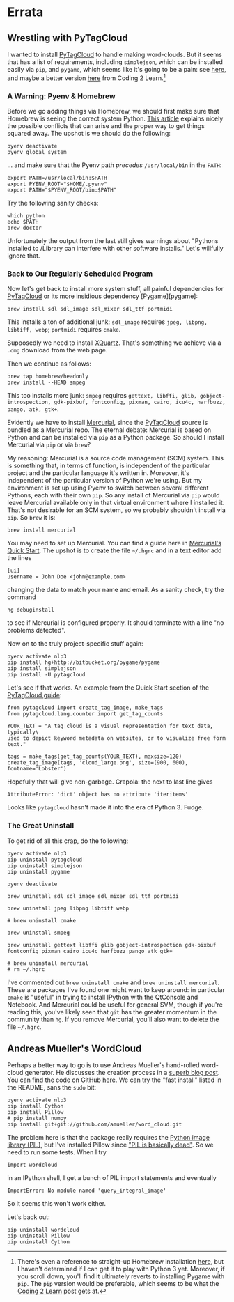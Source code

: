 # Errata

## Wrestling with PyTagCloud

I wanted to install [PyTagCloud][pytag] to handle making word-clouds.  But it seems that has a list of requirements, including `simplejson`, which can be installed easily via `pip`, and `pygame`, which seems like it's going to be a pain: see [here][pygame-install], and maybe a better version [here][pygame-install-2] from Coding 2 Learn.[^1]

### A Warning: Pyenv & Homebrew

Before we go adding things via Homebrew, we should first make sure that Homebrew is seeing the correct system Python.  [This article][pyenv-brew] explains nicely the possible conflicts that can arise and the proper way to get things squared away.  The upshot is we should do the following:

	pyenv deactivate
	pyenv global system

... and make sure that the Pyenv path *precedes* `/usr/local/bin` in the `PATH`:

	export PATH=/usr/local/bin:$PATH
	export PYENV_ROOT="$HOME/.pyenv"
	export PATH="$PYENV_ROOT/bin:$PATH"

Try the following sanity checks:

	which python
	echo $PATH
	brew doctor

Unfortunately the output from the last still gives warnings about "Pythons installed to /Library can interfere with other software installs."  Let's willfully ignore that.

### Back to Our Regularly Scheduled Program

Now let's get back to install more system stuff, all painful dependencies for [PyTagCloud][pytag] or its more insidious dependency [Pygame][pygame]:

    brew install sdl sdl_image sdl_mixer sdl_ttf portmidi

This installs a ton of additional junk: `sdl_image` requires `jpeg, libpng, libtiff, webp`; `portmidi` requires `cmake`.

Supposedly we need to install [XQuartz][xquartz].  That's something we achieve via a `.dmg` download from the web page.

Then we continue as follows:

	brew tap homebrew/headonly
	brew install --HEAD smpeg

This too installs more junk: `smpeg` requires `gettext, libffi, glib, gobject-introspection, gdk-pixbuf, fontconfig, pixman, cairo, icu4c, harfbuzz, pango, atk, gtk+`.

Evidently we have to install [Mercurial][hg], since the [PyTagCloud][pytag] source is bundled as a Mercurial repo.  The eternal debate: Mercurial is based on Python and can be installed via `pip` as a Python package.  So should I install Mercurial via `pip` or via `brew`?

My reasoning: Mercurial is a source code management (SCM) system.  This is something that, in terms of function, is independent of the particular project and the particular language it's written in.  Moreover, it's independent of the particular version of Python we're using.  But my environment is set up using Pyenv to switch between several different Pythons, each with their own `pip`.  So any install of Mercurial via `pip` would leave Mercurial available only in that virtual environment where I installed it.  That's not desirable for an SCM system, so we probably shouldn't install via `pip`.  So `brew` it is:

	brew install mercurial

You may need to set up Mercurial.  You can find a guide here in [Mercurial's Quick Start][hg-qs].  The upshot is to create the file `~/.hgrc` and in a text editor add the lines

	[ui]
	username = John Doe <john@example.com>

changing the data to match your name and email.  As a sanity check, try the command

	hg debuginstall

to see if Mercurial is configured properly.  It should terminate with a line "no problems detected".

Now on to the truly project-specific stuff again:

	pyenv activate nlp3
	pip install hg+http://bitbucket.org/pygame/pygame
	pip install simplejson
	pip install -U pytagcloud

Let's see if that works.  An example from the Quick Start section of the [PyTagCloud guide][pytag]:

	from pytagcloud import create_tag_image, make_tags
	from pytagcloud.lang.counter import get_tag_counts
	
	YOUR_TEXT = "A tag cloud is a visual representation for text data, typically\
	used to depict keyword metadata on websites, or to visualize free form text."
	
	tags = make_tags(get_tag_counts(YOUR_TEXT), maxsize=120)
	create_tag_image(tags, 'cloud_large.png', size=(900, 600), fontname='Lobster')

Hopefully that will give non-garbage.  Crapola: the next to last line gives

	AttributeError: 'dict' object has no attribute 'iteritems'

Looks like `pytagcloud` hasn't made it into the era of Python 3.  Fudge.

### The Great Uninstall

To get rid of all this crap, do the following:

	pyenv activate nlp3
	pip uninstall pytagcloud
	pip uninstall simplejson
	pip uninstall pygame
	
	pyenv deactivate
	
	brew uninstall sdl sdl_image sdl_mixer sdl_ttf portmidi
	
	brew uninstall jpeg libpng libtiff webp
	
	# brew uninstall cmake
	
	brew uninstall smpeg
	
	brew uninstall gettext libffi glib gobject-introspection gdk-pixbuf fontconfig pixman cairo icu4c harfbuzz pango atk gtk+
	
	# brew uninstall mercurial
	# rm ~/.hgrc

I've commented out `brew uninstall cmake` and `brew uninstall mercurial`.  These are packages I've found one might want to keep around: in particular `cmake` is "useful" in trying to install IPython with the QtConsole and Notebook.  And Mercurial could be useful for general SVM, though if you're reading this, you've likely seen that `git` has the greater momentum in the community than `hg`.  If you remove Mercurial, you'll also want to delete the file `~/.hgrc`.


## Andreas Mueller's WordCloud

Perhaps a better way to go is to use Andreas Mueller's hand-rolled word-cloud generator.  He discusses the creation process in a [superb blog post][pboo-wc].  You can find the code on GitHub [here][wc-gh].  We can try the "fast install" listed in the README, sans the `sudo` bit:

	pyenv activate nlp3
	pip install Cython
	pip install Pillow
	# pip install numpy
	pip install git+git://github.com/amueller/word_cloud.git

The problem here is that the package really requires the [Python image library (PIL)][pil], but I've installed Pillow since ["PIL is basically dead"][pil-rip].  So we need to run some tests.  When I try

	import wordcloud

in an IPython shell, I get a bunch of PIL import statements and eventually

	ImportError: No module named 'query_integral_image'

So it seems this won't work either.

Let's back out:

	pip uninstall wordcloud
	pip uninstall Pillow
	pip uninstall Cython


[pytag]: https://pypi.python.org/pypi/pytagcloud
[pygame-install]: http://dudeslife.com/blog/2014/programming/installing-python-3-3-3-pygame-on-os-x-mavericks/ "PyGame install from Dude's Life"
[pygame-install-2]: http://coding2learn.org/blog/2014/03/11/installing-pygame-on-mac-os-x-with-python-3/ "Clearer install procedure from Coding 2 Learn"
[pygame-install-3]: http://www.reddit.com/r/pygame/comments/21tp7n/how_to_install_pygame_on_osx_mavericks/ "Install Pygame with Homebrew"
[pygame-install-vid]: http://www.youtube.com/watch?v=L0Cl4Crg7FE "Video for installing Pygame"
[pyenv-brew]: https://amaral.northwestern.edu/blog/troubleshooting-pyenv "How to Get Pyenv & Homebrew to Work Together"
[xquartz]: http://xquartz.macosforge.org
[hg]: http://mercurial.selenic.com/ "Mercurial"
[hg-qs]: http://mercurial.selenic.com/wiki/QuickStart "Mercurial Quick Start"
[pboo-wc]: http://peekaboo-vision.blogspot.com/2012/11/a-wordcloud-in-python.html "Andreas Mueller's description of creating a word-cloud generator"
[wc-gh]: https://github.com/amueller/word_cloud "GitHub repo for Mueller's word-count generator"
[pil]: http://www.pythonware.com/products/pil/ "Python image library"
[pil-rip]: http://stackoverflow.com/questions/20060096/installing-pil-with-pip "Stack Overflow thread discussing PIL and Pillow"


[^1]: There's even a reference to straight-up Homebrew installation [here](pygame-install-3), but I haven't determined if I can get it to play with Python 3 yet.  Moreover, if you scroll down, you'll find it ultimately reverts to installing Pygame with `pip`.  The `pip` version would be preferable, which seems to be what the [Coding 2 Learn](pygame-install-2) post gets at.